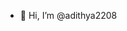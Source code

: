 - 👋 Hi, I’m @adithya2208

<!---
adithya2208/adithya2208 is a ✨ special ✨ repository because its `README.md` (this file) appears on your GitHub profile.
You can click the Preview link to take a look at your changes.
--->
